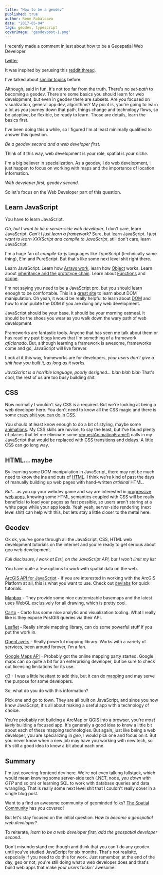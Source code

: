 ```yaml
---
title: "How to be a geodev"
published: true
author: Rene Rubalcava
date: "2017-05-04"
tags: geodev, typescript
coverImage: "geodevpost-1.png"
---
```


I recently made a comment in jest about how to be a Geospatial Web Developer.

[twitter](https://twitter.com/odoenet/status/858773180655190016)

It was inspired by perusing this [reddit thread](https://www.reddit.com/r/gis/comments/68ff95/how_to_become_a_geospatial_web_developer/).

I've talked about [similar topics](https://odoe.net/blog/gis-analyst-gis-developer/) before.

Although, said in fun, it's not too far from the truth. There's no _set-path_ to becoming a geodev. There are some basics you should learn for web development, but even in geodev there are subsets. Are you focused on visualization, general app dev, algorithms? My point is, you're going to learn a lot as you journey down that path, things change and technology flows, so be adaptive, be flexible, be ready to learn. Those are details, learn the basics first.

I've been doing this a while, so I figured I'm at least minimally qualified to answer this question.

_Be a geodev second and a web developer first._

Think of it this way, web development is your role, spatial is your _niche_.

I'm a big believer in specialization. As a geodev, I do web development, I just happen to focus on working with maps and the importance of location information.

_Web developer first, geodev second._

So let's focus on the Web Developer part of this question.

## Learn JavaScript

You have to learn JavaScript.

_Oh, but I want to be a server-side web developer_, I don't care, learn JavaScript. _Can't I just learn a framework?_ Sure, but learn JavaScript. _I just want to learn XXXScript and compile to JavaScript_, still don't care, learn JavaScript.

I'm a huge fan of _compile-to-js_ languages like TypeScript (technically same thing), Elm and PureScript. But that's like some next level shit right there.

Learn JavaScript. Learn how [Arrays work](https://developer.mozilla.org/en-US/docs/Web/JavaScript/Reference/Global_Objects/Array), learn how [Object](https://developer.mozilla.org/en-US/docs/Web/JavaScript/Reference/Global_Objects/Object) works. Learn about [inheritance and the prototype chain](https://developer.mozilla.org/en-US/docs/Web/JavaScript/Inheritance_and_the_prototype_chain). Learn about [Functions](https://developer.mozilla.org/en-US/docs/Web/JavaScript/Reference/Global_Objects/Function) and [scope](https://docs.microsoft.com/en-us/scripting/javascript/advanced/variable-scope-javascript).

I'm not saying you need to be a JavaScript pro, but you should learn enough to be comfortable. This is a [great site](https://plainjs.com/javascript/) to learn about DOM manipulation. Oh yeah, it would be really helpful to learn about [DOM](https://developer.mozilla.org/en-US/docs/Web/API/Document_Object_Model/Introduction) and how to manipulate the DOM if you are doing any web development.

JavaScript should be your base. It should be your morning oatmeal. It should be the shoes you wear as you walk down the wary path of web development.

Frameworks are fantastic tools. Anyone that has seen me talk about them or has read my past blogs knows that I'm something of a framework _aficionado_. But, although learning a framework is awesome, frameworks come and go, JavaScript will live forever.

Look at it this way, frameworks are for developers, _your users don't give a shit how you built it, as long as it works._

_JavaScript is a horrible language, poorly designed... blah blah blah_ That's cool, the rest of us are too busy building shit.

## CSS

Now normally I wouldn't say CSS is a required. But we're looking at being a web developer here. You don't need to know all the CSS magic and there is some [crazy shit you can do in CSS](http://www.michaelbromley.co.uk/blog/298/on-building-a-3d-game-with-css).

You should at least know enough to do a bit of styling, maybe some [animations](https://developer.mozilla.org/en-US/docs/Web/CSS/CSS_Animations/Using_CSS_animations). My CSS skills are novice, to say the least, but I've found plenty of places that let me eliminate some [requestAnimationFrame()](https://developer.mozilla.org/en-US/docs/Web/API/window/requestAnimationFrame) calls in my JavaScript that would be replaced with CSS transitions and delays. A little CSS can go long way.

## HTML... maybe

By learning some DOM manipulation in JavaScript, there may not be much need to know the ins and outs of [HTML](https://developer.mozilla.org/en-US/docs/Learn/HTML/Introduction_to_HTML). I think we're kind of past the days of manually building up web pages with hand-written _artisinal_ HTML.

_But_... as you up your webdev game and say are interested in [progressive web apps](https://developers.google.com/web/fundamentals/getting-started/codelabs/your-first-pwapp/), knowing some HTML semantics coupled with CSS will be really beneficial to load your pages as fast possible, so users aren't staring at a white page while your app loads. Yeah yeah, server-side rendering (next level shit) can help with this, but lets stay a little closer to the metal here.

## Geodev

Ok ok, you've gone through all the JavaScript, CSS, HTML web development tutorials on the internet and you're ready to get serious about geo web development.

_Full disclosure, I work at Esri, on the JavaScript API, but I won't limit my list_

You have quite a few options to work with spatial data on the web.

[ArcGIS API for JavaScript](https://developers.arcgis.com/javascript/) - If you are interested in working with the ArcGIS Platform at all, this is what you want to use. Check out [devlabs](https://developers.arcgis.com/labs/) for quick tutorials.

[Mapbox](https://www.mapbox.com/) - They provide some nice customizable basemaps and the latest uses WebGL exclusively for all drawing, which is pretty cool.

[Carto](https://carto.com/) - Carto has some nice analytic and visualization tooling. What I really like is they expose PostGIS queries via their API.

[Leaflet](http://leafletjs.com/) - Really simple mapping library, can do some powerful stuff if you put the work in.

[OpenLayers](https://openlayers.org/) - Really powerful mapping library. Works with a variety of services, been around forever, I'm a fan.

[Google Maps API](https://developers.google.com/maps/) - Probably got the online mapping party started. Google maps can do quite a bit for an enterprising developer, but be sure to check out licensing limitations for its use.

[d3](https://d3js.org/) - I was a little hesitant to add this, but it can do [mapping](http://maptimeboston.github.io/d3-maptime/#/) and may serve the purpose for some developers.

So, what do you do with this information?

Pick one and go to town. They are all built on JavaScript, and since you now know JavaScript, it's all about making a useful app with a technology of choice.

You're probably not building a ArcMap or QGIS into a browser, you're _most likely_ building a focused app. It's generally a good idea to know a little bit about each of these mapping technologies. But again, just like being a web developer, you are specializing in _geo_, I would pick one and focus on it. But you never know when a new job may have you working with new tech, so it's still a good idea to know a bit about each one.

## Summary

I'm just covering frontend dev here. We're not even talking fullstack, which would mean knowing some server-side tech (.NET, node, _you down with OTP_ and so on) or learning SQL to work with database queries and data wrangling. That is really some next level shit that I couldn't really cover in a single blog post.

Want to a find an awesome community of geominded folks? [The Spatial Community](http://thespatialcommunity.org/) has you covered!

But let's stay focused on the initial question. _How to become a geospatial web developer?_

To reiterate, _learn to be a web developer first, add the geospatial developer second_.

Don't misunderstand me though and think that you can't do any geodev until you've studied JavaScript for six months. That's not realisitc, especially if you need to do this for work. Just remember, at the end of the day, geo or not, you're still doing what a web developer does and that's build web apps that make _your users_ fuckin' awesome.
